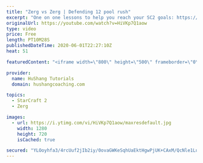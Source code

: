 ```yaml
---
title: "Zerg vs Zerg | Defending 12 pool rush"
excerpt: "One on one lessons to help you reach your SC2 goals: https://www.hushangcoaching.com ------------------------------------------------------------------------------------------------------- In this guide we take a look at how to defend one of the most infamous \"zerg rushes\" in sc2: the 12 pool. This rush"
originalUrl: https://youtube.com/watch?v=HiVKp7Q1aow
type: video
price: Free
length: PT10M28S
publishedDateTime: 2020-06-01T22:27:10Z
heat: 51

featuredContent: "<iframe width=\"800\" height=\"500\" frameborder=\"0\" src=\"https://www.youtube.com/embed/HiVKp7Q1aow\" allow=\"accelerometer; autoplay; encrypted-media; gyroscope; picture-in-picture\" allowfullscreen></iframe>"

provider:
  name: HuShang Tutorials
  domain: hushangcoaching.com

topics:
  - StarCraft 2
  - Zerg

images:
  - url: https://i.ytimg.com/vi/HiVKp7Q1aow/maxresdefault.jpg
    width: 1280
    height: 720
    isCached: true

secured: "YLOoyhfa3/4rcUuf2jIb2iy/0ovaGWKeSqhUaEktHgwPjUK+CAxM/QcNle1LuzCuzV+O27Ia9ZueqHlqxYpgKHjGLr7Q0vr3oCRW4siBf8Z8hKMqiID2zNiGWl3huX2IGhLCKPfyvSfsxH8CqNgccgqPOAPrH5lR16Av7mBfL4EKZdNeecy3AkvvZUYUay6oK4zEXDEHeda+benQXl284t8UjCYzLCVvlcEj2gIdrhrowfvLnrDk6oYMUjyyvAC4zSSyUlr/FqjUpwZC1Drxma4s9gpfkYMpNs+w/NPSrjlDLea9R4+KBiuUncLlByuE+MlMHznlQ6yzJ/4+SWGQ2iLJ7e6v6wm/9UkF54z8EoSeijYm8Yhf/xyNXs+i3wuUxpvYgSUq3PuMvkdxknaHpsqJcOlS4DmR97zX00LyxkY=;jX3/efz76Ep7iN4IWVSIyQ=="
---
```


